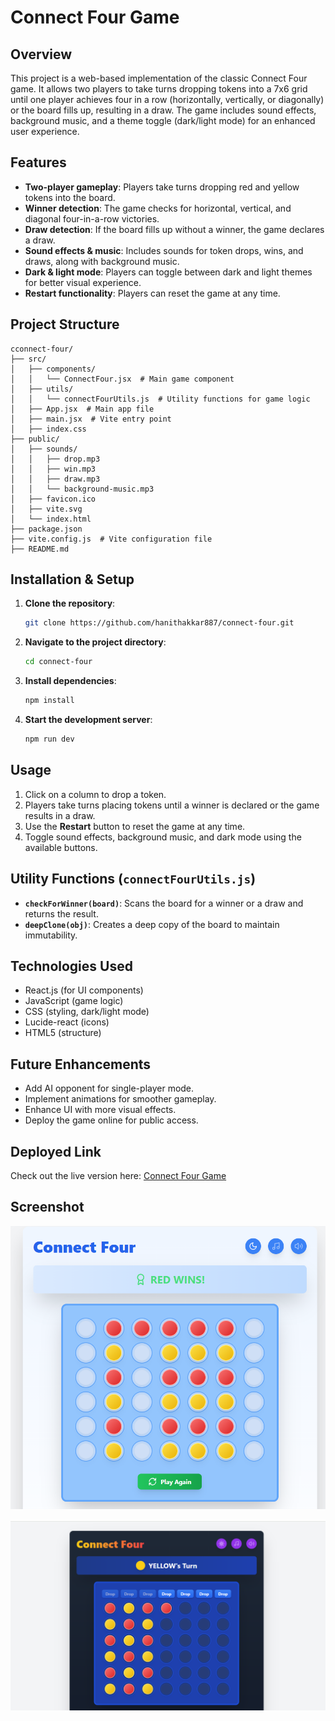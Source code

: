 # Connect Four Game

## Overview
This project is a web-based implementation of the classic Connect Four game. It allows two players to take turns dropping tokens into a 7x6 grid until one player achieves four in a row (horizontally, vertically, or diagonally) or the board fills up, resulting in a draw. The game includes sound effects, background music, and a theme toggle (dark/light mode) for an enhanced user experience.

## Features
- **Two-player gameplay**: Players take turns dropping red and yellow tokens into the board.
- **Winner detection**: The game checks for horizontal, vertical, and diagonal four-in-a-row victories.
- **Draw detection**: If the board fills up without a winner, the game declares a draw.
- **Sound effects & music**: Includes sounds for token drops, wins, and draws, along with background music.
- **Dark & light mode**: Players can toggle between dark and light themes for better visual experience.
- **Restart functionality**: Players can reset the game at any time.

## Project Structure
```
cconnect-four/
├── src/
│   ├── components/
│   │   └── ConnectFour.jsx  # Main game component
│   ├── utils/
│   │   └── connectFourUtils.js  # Utility functions for game logic
│   ├── App.jsx  # Main app file
│   ├── main.jsx  # Vite entry point
│   ├── index.css
├── public/
│   ├── sounds/
│   │   ├── drop.mp3
│   │   ├── win.mp3
│   │   ├── draw.mp3
│   │   └── background-music.mp3
│   ├── favicon.ico
│   ├── vite.svg
│   └── index.html
├── package.json
├── vite.config.js  # Vite configuration file
├── README.md

```

## Installation & Setup
1. **Clone the repository**:
   ```sh
   git clone https://github.com/hanithakkar887/connect-four.git
   ```
2. **Navigate to the project directory**:
   ```sh
   cd connect-four
   ```
3. **Install dependencies**:
   ```sh
   npm install
   ```
4. **Start the development server**:
   ```sh
   npm run dev
   ```


## Usage
1. Click on a column to drop a token.
2. Players take turns placing tokens until a winner is declared or the game results in a draw.
3. Use the **Restart** button to reset the game at any time.
4. Toggle sound effects, background music, and dark mode using the available buttons.

## Utility Functions (`connectFourUtils.js`)
- **`checkForWinner(board)`**: Scans the board for a winner or a draw and returns the result.
- **`deepClone(obj)`**: Creates a deep copy of the board to maintain immutability.

## Technologies Used
- React.js (for UI components)
- JavaScript (game logic)
- CSS (styling, dark/light mode)
- Lucide-react (icons)
- HTML5 (structure)

## Future Enhancements
- Add AI opponent for single-player mode.
- Implement animations for smoother gameplay.
- Enhance UI with more visual effects.
- Deploy the game online for public access.

## Deployed Link
Check out the live version here: [Connect Four Game](https://connect-four-rust.vercel.app/)


## Screenshot
![Connect Four Game](./src/assets/connect-four-screenshot1.png)

![Connect Four Game](./src/assets/connect-four-screenshot2.png)


